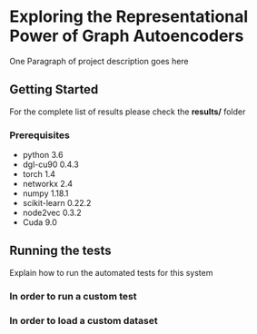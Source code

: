 #  Exploring the Representational Power of Graph Autoencoders

One Paragraph of project description goes here

## Getting Started

For the complete list of results please check the **results/** folder

### Prerequisites
- python 3.6
- dgl-cu90 0.4.3
- torch 1.4
- networkx 2.4
- numpy 1.18.1
- scikit-learn 0.22.2
- node2vec 0.3.2
- Cuda 9.0

## Running the tests

Explain how to run the automated tests for this system

### In order to run a custom test

### In order to load a custom dataset


